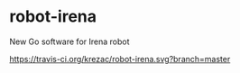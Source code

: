 # robot-irena
New Go software for Irena robot

https://travis-ci.org/krezac/robot-irena.svg?branch=master
